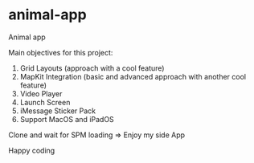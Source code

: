 # animal-app
Animal app

Main objectives for this project:
1. Grid Layouts (approach with a cool feature)
2. MapKit Integration (basic and advanced approach with another cool feature)
3. Video Player
4. Launch Screen
5. iMessage Sticker Pack
6. Support MacOS and iPadOS

Clone and wait for SPM loading => Enjoy my side App

Happy coding

